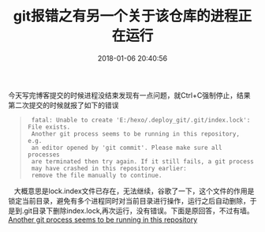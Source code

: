 ﻿---
title: git报错之有另一个关于该仓库的进程正在运行
copyright: false
date: 2018-01-06 20:40:56
tags: [git,版本管理]
categories: git

---
今天写完博客提交的时候进程没结束发现有一点问题，就Ctrl+C强制停止，结果第二次提交的时候就报了如下的错误
>      fatal: Unable to create 'E:/hexo/.deploy_git/.git/index.lock': File exists.
>      Another git process seems to be running in this repository, e.g.
>      an editor opened by 'git commit'. Please make sure all processes
>      are terminated then try again. If it still fails, a git process
>      may have crashed in this repository earlier:
>      remove the file manually to continue.

&nbsp;&nbsp;&nbsp;大概意思是lock.index文件已存在，无法继续，谷歌了一下，这个文件的作用是锁定当前目录，避免有多个进程同时对当前目录进行操作，运行之后自动删除，于是到.git目录下删除index.lock,再次运行，没有错误。下面是原回答，不过有墙。
[Another git process seems to be running in this repository][1]


  [1]: https://stackoverflow.com/questions/38004148/another-git-process-seems-to-be-running-in-this-repository